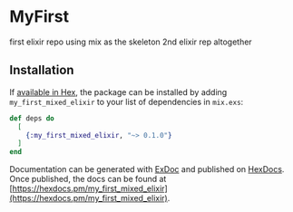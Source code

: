 # MyFirst

first elixir repo using mix as the skeleton 2nd elixir rep altogether

## Installation

If [available in Hex](https://hex.pm/docs/publish), the package can be installed
by adding `my_first_mixed_elixir` to your list of dependencies in `mix.exs`:

```elixir
def deps do
  [
    {:my_first_mixed_elixir, "~> 0.1.0"}
  ]
end
```

Documentation can be generated with [ExDoc](https://github.com/elixir-lang/ex_doc)
and published on [HexDocs](https://hexdocs.pm). Once published, the docs can
be found at [https://hexdocs.pm/my_first_mixed_elixir](https://hexdocs.pm/my_first_mixed_elixir).

